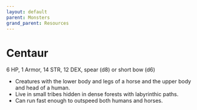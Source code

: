 ```yaml
---
layout: default
parent: Monsters
grand_parent: Resources
---
```


# Centaur

6 HP, 1 Armor, 14 STR, 12 DEX, spear (d8) or short bow (d6)

- Creatures with the lower body and legs of a horse and the upper body and head of a human.
- Live in small tribes hidden in dense forests with labyrinthic paths.
- Can run fast enough to outspeed both humans and horses. 
